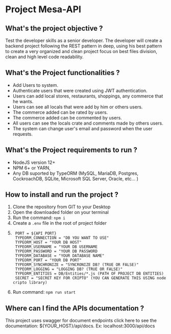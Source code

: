 # Project Mesa-API

## What's the project objective ?

Test the developer skills as a senior developer. The developer will create a backend project following the REST pattern in deep, using his best pattern to create a very organized and clean project focus on best files division, clean and high level code readability.

## What's the Project functionalities ?

* Add Users to system.
* Authenticate users that were created using JWT authentication.
* Users can add local stores, restaurants, shoppings, any commerce that he wants.
* Users can see all locals that were add by him or others users.
* The commerce added can be rated by users.
* The commerce added can be commented by users.
* All users can see the locals crate and comments made by others users.
* The system can change user's email and password when the user requests.

## What's the Project requirements to run ?

* NodeJS version 12+
* NPM 6+ or YARN,
* Any DB suported by TypeORM (MySQL, MariaDB, Postgres, CockroachDB, SQLite, Microsoft SQL Server, Oracle, etc... )

## How to install and run the project ?

1. Clone the repository from GIT to your Desktop
2. Open the downloaded folder on your terminal
3. Run the command: ```npm i```
4. Create a ```.env``` file in the root of project folder
5. ```
    PORT = ${API PORT}
    TYPEORM_CONNECTION = "DB YOU WANT TO USE"
    TYPEORM_HOST = "YOUR DB HOST"
    TYPEORM_USERNAME = "YOUR DB USERNAME
    TYPEORM_PASSWORD = "YOUR DB PASSWORD
    TYPEORM_DATABASE = "YOUR DATABASE NAME"
    TYPEORM_PORT = "YOUR DB PORT"
    TYPEORM_SYNCHRONIZE = "SYNCRONIZE DB? (TRUE OR FALSE)"
    TYPEORM_LOGGING = "LOGGING DB? (TRUE OR FALSE)"
    TYPEORM_ENTITIES = DB/Entities/*.js (PATH OF PROJECT DB ENTITIES)
    SECRET = "SECRET KEY FOR CRIPTO" (YOU CAN GENERATE THIS USING node cripto library)
6. Run command: ```npm run start```

## Where can I find the APIs documentation ?

This project uses swagger for document endpoints click here to see the documentation: ${YOUR_HOST}/api/docs. Ex: localhost:3000/api/docs
